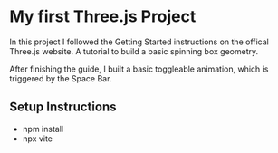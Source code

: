 # My first Three.js Project

In this project I followed the Getting Started instructions on the offical Three.js website. A tutorial to build a basic spinning box geometry.

After finishing the guide, I built a basic toggleable animation, which is triggered by the Space Bar.

## Setup Instructions

- npm install
- npx vite